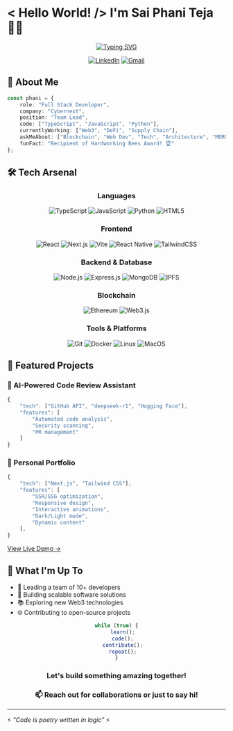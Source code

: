 # < Hello World! /> I'm Sai Phani Teja 👨‍💻

<div align="center">
  
[![Typing SVG](https://readme-typing-svg.herokuapp.com?font=Fira+Code&pause=1000&width=435&lines=Full+Stack+Developer;AI+%26+Blockchain+Enthusiast;Web3+Developer)](https://git.io/typing-svg)

[![LinkedIn](https://img.shields.io/badge/LinkedIn-0077B5?style=for-the-badge&logo=linkedin&logoColor=white)](https://linkedin.com/in/sai-phani)
[![Gmail](https://img.shields.io/badge/Gmail-D14836?style=for-the-badge&logo=gmail&logoColor=white)](mailto:saiphani0612@gmail.com)

</div>

## 💫 About Me

```typescript
const phani = {
    role: "Full Stack Developer",
    company: "Cybernext",
    position: "Team Lead",
    code: ["TypeScript", "JavaScript", "Python"],
    currentlyWorking: ["Web3", "DeFi", "Supply Chain"],
    askMeAbout: ["Blockchain", "Web Dev", "Tech", "Architecture", "MERN"],
    funFact: "Recipient of Hardworking Bees Award! 🏆"
};
```

## 🛠️ Tech Arsenal

<div align="center">

### Languages
![TypeScript](https://img.shields.io/badge/TypeScript-007ACC?style=for-the-badge&logo=typescript&logoColor=white)
![JavaScript](https://img.shields.io/badge/JavaScript-F7DF1E?style=for-the-badge&logo=javascript&logoColor=black)
![Python](https://img.shields.io/badge/Python-14354C?style=for-the-badge&logo=python&logoColor=white)
![HTML5](https://img.shields.io/badge/HTML5-E34F26?style=for-the-badge&logo=html5&logoColor=white)

### Frontend
![React](https://img.shields.io/badge/React-20232A?style=for-the-badge&logo=react&logoColor=61DAFB)
![Next.js](https://img.shields.io/badge/Next.js-000000?style=for-the-badge&logo=next.js&logoColor=white)
![Vite](https://img.shields.io/badge/Vite-646CFF?style=for-the-badge&logo=vite&logoColor=white)
![React Native](https://img.shields.io/badge/React_Native-20232A?style=for-the-badge&logo=react&logoColor=61DAFB)
![TailwindCSS](https://img.shields.io/badge/Tailwind_CSS-38B2AC?style=for-the-badge&logo=tailwind-css&logoColor=white)

### Backend & Database
![Node.js](https://img.shields.io/badge/Node.js-43853D?style=for-the-badge&logo=node.js&logoColor=white)
![Express.js](https://img.shields.io/badge/Express.js-404D59?style=for-the-badge)
![MongoDB](https://img.shields.io/badge/MongoDB-4EA94B?style=for-the-badge&logo=mongodb&logoColor=white)
![IPFS](https://img.shields.io/badge/IPFS-65C2CB?style=for-the-badge&logo=ipfs&logoColor=white)

### Blockchain
![Ethereum](https://img.shields.io/badge/Ethereum-3C3C3D?style=for-the-badge&logo=ethereum&logoColor=white)
![Web3.js](https://img.shields.io/badge/Web3.js-F16822?style=for-the-badge&logo=web3.js&logoColor=white)

### Tools & Platforms
![Git](https://img.shields.io/badge/Git-F05032?style=for-the-badge&logo=git&logoColor=white)
![Docker](https://img.shields.io/badge/Docker-2496ED?style=for-the-badge&logo=docker&logoColor=white)
![Linux](https://img.shields.io/badge/Linux-FCC624?style=for-the-badge&logo=linux&logoColor=black)
![MacOS](https://img.shields.io/badge/MacOS-000000?style=for-the-badge&logo=apple&logoColor=white)

</div>

## 🚀 Featured Projects

### 🤖 AI-Powered Code Review Assistant
```javascript
{
    "tech": ["GitHub API", "deepseek-r1", "Hugging Face"],
    "features": [
        "Automated code analysis",
        "Security scanning",
        "PR management"
    ]
}
```

### 🎨 Personal Portfolio
```javascript
{
    "tech": ["Next.js", "Tailwind CSS"],
    "features": [
        "SSR/SSG optimization",
        "Responsive design",
        "Interactive animations",
        "Dark/Light mode",
        "Dynamic content"
    ],
}
```
[View Live Demo →](https://portfolio-sai-phani-teja.vercel.app/)


## 🌟 What I'm Up To

- 👥 Leading a team of 10+ developers
- 🎯 Building scalable software solutions
- 📚 Exploring new Web3 technologies
- 🌐 Contributing to open-source projects

<div align="center">

```javascript
while (true) {
    learn();
    code();
    contribute();
    repeat();
}
```

### Let's build something amazing together! 
### 📫 Reach out for collaborations or just to say hi!

</div>

---
⚡ *"Code is poetry written in logic"* ⚡
